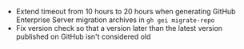 - Extend timeout from 10 hours to 20 hours when generating GitHub Enterprise Server migration archives in `gh gei migrate-repo`
- Fix version check so that a version later than the latest version published on GitHub isn't considered old
